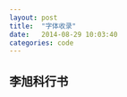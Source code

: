 ```yaml
---
layout: post
title:  "字体收录"
date:   2014-08-29 10:03:40
categories: code
---
```



李旭科行书
-----------
